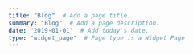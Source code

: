 ```yaml
---
title: "Blog"  # Add a page title.
summary: "Blog"  # Add a page description.
date: "2019-01-01"  # Add today's date.
type: "widget_page"  # Page type is a Widget Page
---
```

